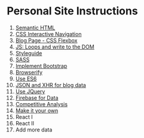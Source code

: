 # Personal Site Instructions

1. [Semantic HTML](ps-semantic-html.md)
1. [CSS Interactive Navigation](ps-interactive-nav-css.md)
1. [Blog Page - CSS Flexbox](ps-flexbox.md)
1. [JS: Loops and write to the DOM](ps-loops.md)
1. [Styleguide](ps-styleguide.md)
1. [SASS](ps-sass.md)
1. [Implement Bootstrap](ps-bootstrap.md)
1. [Browserify](ps-browserify.md)
1. [Use ES6](ps-es6.md)
1. [JSON and XHR for blog data](ps-xhr-json.md)
1. [Use JQuery](ps-jquery.md)
1. [Firebase for Data](ps-firebase.md)
1. [Competitive Analysis](ps-competitive-analysis)
1. [Make it your own](ps-personalize.md)
1. React I
1. React II
1. Add more data
